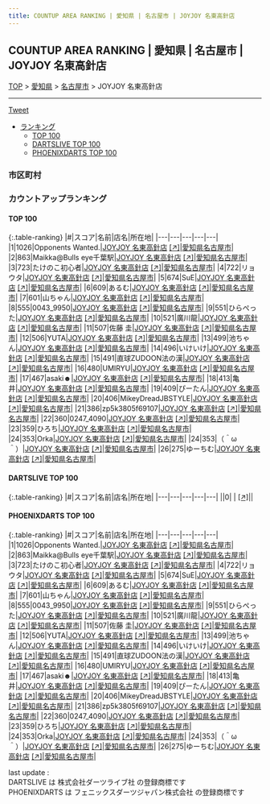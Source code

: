 ```yaml
---
title: COUNTUP AREA RANKING | 愛知県 | 名古屋市 | JOYJOY 名東高針店
---
```

## COUNTUP AREA RANKING | 愛知県 | 名古屋市 | JOYJOY 名東高針店

[TOP](/darts/rank/) > [愛知県](/darts/rank/愛知県/) > [名古屋市](/darts/rank/愛知県/名古屋市/) > JOYJOY 名東高針店

___

<a href="https://twitter.com/share?ref_src=twsrc%5Etfw" data-text="COUNTUP AREA RANKING | 愛知県名古屋市JOYJOY 名東高針店" class="twitter-share-button" data-hashtags="DARTSLIVE,PHOENIXDARTS,darts,ダーツ" data-show-count="false">Tweet</a>

* [ランキング](#カウントアップランキング)
    * [TOP 100](#top-100)
    * [DARTSLIVE TOP 100](#dartslive-top-100)
    * [PHOENIXDARTS TOP 100](#phoenixdarts-top-100)

### 市区町村

<ul>

</ul>

### カウントアップランキング

#### TOP 100



{:.table-ranking}
|#|スコア|名前|店名|所在地|
|---|---|---|---|---|
|1|1026|<span class="rank-name-pd">Opponents Wanted.</span>|<a href="/darts/rank/shops/10571.html">JOYJOY 名東高針店</a> <a href="https://vs.phoenixdarts.com/jp/shop/shopDetailInfo/s_10571?s_seq=10571">[↗]</a>|<a href="/darts/rank/愛知県/名古屋市">愛知県名古屋市</a>|
|2|863|<span class="rank-name-pd">Maikka@Bulls eye千葉駅</span>|<a href="/darts/rank/shops/10571.html">JOYJOY 名東高針店</a> <a href="https://vs.phoenixdarts.com/jp/shop/shopDetailInfo/s_10571?s_seq=10571">[↗]</a>|<a href="/darts/rank/愛知県/名古屋市">愛知県名古屋市</a>|
|3|723|<span class="rank-name-pd">たけのこ初心者</span>|<a href="/darts/rank/shops/10571.html">JOYJOY 名東高針店</a> <a href="https://vs.phoenixdarts.com/jp/shop/shopDetailInfo/s_10571?s_seq=10571">[↗]</a>|<a href="/darts/rank/愛知県/名古屋市">愛知県名古屋市</a>|
|4|722|<span class="rank-name-pd">リョウタ</span>|<a href="/darts/rank/shops/10571.html">JOYJOY 名東高針店</a> <a href="https://vs.phoenixdarts.com/jp/shop/shopDetailInfo/s_10571?s_seq=10571">[↗]</a>|<a href="/darts/rank/愛知県/名古屋市">愛知県名古屋市</a>|
|5|674|<span class="rank-name-pd">SuE</span>|<a href="/darts/rank/shops/10571.html">JOYJOY 名東高針店</a> <a href="https://vs.phoenixdarts.com/jp/shop/shopDetailInfo/s_10571?s_seq=10571">[↗]</a>|<a href="/darts/rank/愛知県/名古屋市">愛知県名古屋市</a>|
|6|609|<span class="rank-name-pd">あるむ</span>|<a href="/darts/rank/shops/10571.html">JOYJOY 名東高針店</a> <a href="https://vs.phoenixdarts.com/jp/shop/shopDetailInfo/s_10571?s_seq=10571">[↗]</a>|<a href="/darts/rank/愛知県/名古屋市">愛知県名古屋市</a>|
|7|601|<span class="rank-name-pd">山ちゃん</span>|<a href="/darts/rank/shops/10571.html">JOYJOY 名東高針店</a> <a href="https://vs.phoenixdarts.com/jp/shop/shopDetailInfo/s_10571?s_seq=10571">[↗]</a>|<a href="/darts/rank/愛知県/名古屋市">愛知県名古屋市</a>|
|8|555|<span class="rank-name-pd">0043_9950</span>|<a href="/darts/rank/shops/10571.html">JOYJOY 名東高針店</a> <a href="https://vs.phoenixdarts.com/jp/shop/shopDetailInfo/s_10571?s_seq=10571">[↗]</a>|<a href="/darts/rank/愛知県/名古屋市">愛知県名古屋市</a>|
|9|551|<span class="rank-name-pd">ひらぺった</span>|<a href="/darts/rank/shops/10571.html">JOYJOY 名東高針店</a> <a href="https://vs.phoenixdarts.com/jp/shop/shopDetailInfo/s_10571?s_seq=10571">[↗]</a>|<a href="/darts/rank/愛知県/名古屋市">愛知県名古屋市</a>|
|10|521|<span class="rank-name-pd">廣川龍</span>|<a href="/darts/rank/shops/10571.html">JOYJOY 名東高針店</a> <a href="https://vs.phoenixdarts.com/jp/shop/shopDetailInfo/s_10571?s_seq=10571">[↗]</a>|<a href="/darts/rank/愛知県/名古屋市">愛知県名古屋市</a>|
|11|507|<span class="rank-name-pd">佐藤 圭</span>|<a href="/darts/rank/shops/10571.html">JOYJOY 名東高針店</a> <a href="https://vs.phoenixdarts.com/jp/shop/shopDetailInfo/s_10571?s_seq=10571">[↗]</a>|<a href="/darts/rank/愛知県/名古屋市">愛知県名古屋市</a>|
|12|506|<span class="rank-name-pd">YUTA</span>|<a href="/darts/rank/shops/10571.html">JOYJOY 名東高針店</a> <a href="https://vs.phoenixdarts.com/jp/shop/shopDetailInfo/s_10571?s_seq=10571">[↗]</a>|<a href="/darts/rank/愛知県/名古屋市">愛知県名古屋市</a>|
|13|499|<span class="rank-name-pd">池ちゃん</span>|<a href="/darts/rank/shops/10571.html">JOYJOY 名東高針店</a> <a href="https://vs.phoenixdarts.com/jp/shop/shopDetailInfo/s_10571?s_seq=10571">[↗]</a>|<a href="/darts/rank/愛知県/名古屋市">愛知県名古屋市</a>|
|14|496|<span class="rank-name-pd">いけいけ</span>|<a href="/darts/rank/shops/10571.html">JOYJOY 名東高針店</a> <a href="https://vs.phoenixdarts.com/jp/shop/shopDetailInfo/s_10571?s_seq=10571">[↗]</a>|<a href="/darts/rank/愛知県/名古屋市">愛知県名古屋市</a>|
|15|491|<span class="rank-name-pd">直球ZUDOON法の漢</span>|<a href="/darts/rank/shops/10571.html">JOYJOY 名東高針店</a> <a href="https://vs.phoenixdarts.com/jp/shop/shopDetailInfo/s_10571?s_seq=10571">[↗]</a>|<a href="/darts/rank/愛知県/名古屋市">愛知県名古屋市</a>|
|16|480|<span class="rank-name-pd">UMIRYU</span>|<a href="/darts/rank/shops/10571.html">JOYJOY 名東高針店</a> <a href="https://vs.phoenixdarts.com/jp/shop/shopDetailInfo/s_10571?s_seq=10571">[↗]</a>|<a href="/darts/rank/愛知県/名古屋市">愛知県名古屋市</a>|
|17|467|<span class="rank-name-pd">asaki☻</span>|<a href="/darts/rank/shops/10571.html">JOYJOY 名東高針店</a> <a href="https://vs.phoenixdarts.com/jp/shop/shopDetailInfo/s_10571?s_seq=10571">[↗]</a>|<a href="/darts/rank/愛知県/名古屋市">愛知県名古屋市</a>|
|18|413|<span class="rank-name-pd">亀井</span>|<a href="/darts/rank/shops/10571.html">JOYJOY 名東高針店</a> <a href="https://vs.phoenixdarts.com/jp/shop/shopDetailInfo/s_10571?s_seq=10571">[↗]</a>|<a href="/darts/rank/愛知県/名古屋市">愛知県名古屋市</a>|
|19|409|<span class="rank-name-pd">ぴーたん</span>|<a href="/darts/rank/shops/10571.html">JOYJOY 名東高針店</a> <a href="https://vs.phoenixdarts.com/jp/shop/shopDetailInfo/s_10571?s_seq=10571">[↗]</a>|<a href="/darts/rank/愛知県/名古屋市">愛知県名古屋市</a>|
|20|406|<span class="rank-name-pd">MikeyDreadJBSTYLE</span>|<a href="/darts/rank/shops/10571.html">JOYJOY 名東高針店</a> <a href="https://vs.phoenixdarts.com/jp/shop/shopDetailInfo/s_10571?s_seq=10571">[↗]</a>|<a href="/darts/rank/愛知県/名古屋市">愛知県名古屋市</a>|
|21|386|<span class="rank-name-pd">zp5k3805f69107</span>|<a href="/darts/rank/shops/10571.html">JOYJOY 名東高針店</a> <a href="https://vs.phoenixdarts.com/jp/shop/shopDetailInfo/s_10571?s_seq=10571">[↗]</a>|<a href="/darts/rank/愛知県/名古屋市">愛知県名古屋市</a>|
|22|360|<span class="rank-name-pd">0247_4090</span>|<a href="/darts/rank/shops/10571.html">JOYJOY 名東高針店</a> <a href="https://vs.phoenixdarts.com/jp/shop/shopDetailInfo/s_10571?s_seq=10571">[↗]</a>|<a href="/darts/rank/愛知県/名古屋市">愛知県名古屋市</a>|
|23|359|<span class="rank-name-pd">ひろち</span>|<a href="/darts/rank/shops/10571.html">JOYJOY 名東高針店</a> <a href="https://vs.phoenixdarts.com/jp/shop/shopDetailInfo/s_10571?s_seq=10571">[↗]</a>|<a href="/darts/rank/愛知県/名古屋市">愛知県名古屋市</a>|
|24|353|<span class="rank-name-pd">Orka</span>|<a href="/darts/rank/shops/10571.html">JOYJOY 名東高針店</a> <a href="https://vs.phoenixdarts.com/jp/shop/shopDetailInfo/s_10571?s_seq=10571">[↗]</a>|<a href="/darts/rank/愛知県/名古屋市">愛知県名古屋市</a>|
|24|353|<span class="rank-name-pd">（＾ω＾）</span>|<a href="/darts/rank/shops/10571.html">JOYJOY 名東高針店</a> <a href="https://vs.phoenixdarts.com/jp/shop/shopDetailInfo/s_10571?s_seq=10571">[↗]</a>|<a href="/darts/rank/愛知県/名古屋市">愛知県名古屋市</a>|
|26|275|<span class="rank-name-pd">ゆーちむ</span>|<a href="/darts/rank/shops/10571.html">JOYJOY 名東高針店</a> <a href="https://vs.phoenixdarts.com/jp/shop/shopDetailInfo/s_10571?s_seq=10571">[↗]</a>|<a href="/darts/rank/愛知県/名古屋市">愛知県名古屋市</a>|


#### DARTSLIVE TOP 100



{:.table-ranking}
|#|スコア|名前|店名|所在地|
|---|---|---|---|---|
||0|<span class="rank-name-dl"> </span>|<a href="/darts/rank/shops/.html"></a> <a href="">[↗]</a>|<a href="/darts/rank//"></a>|


#### PHOENIXDARTS TOP 100



{:.table-ranking}
|#|スコア|名前|店名|所在地|
|---|---|---|---|---|
|1|1026|<span class="rank-name-pd">Opponents Wanted.</span>|<a href="/darts/rank/shops/10571.html">JOYJOY 名東高針店</a> <a href="https://vs.phoenixdarts.com/jp/shop/shopDetailInfo/s_10571?s_seq=10571">[↗]</a>|<a href="/darts/rank/愛知県/名古屋市">愛知県名古屋市</a>|
|2|863|<span class="rank-name-pd">Maikka@Bulls eye千葉駅</span>|<a href="/darts/rank/shops/10571.html">JOYJOY 名東高針店</a> <a href="https://vs.phoenixdarts.com/jp/shop/shopDetailInfo/s_10571?s_seq=10571">[↗]</a>|<a href="/darts/rank/愛知県/名古屋市">愛知県名古屋市</a>|
|3|723|<span class="rank-name-pd">たけのこ初心者</span>|<a href="/darts/rank/shops/10571.html">JOYJOY 名東高針店</a> <a href="https://vs.phoenixdarts.com/jp/shop/shopDetailInfo/s_10571?s_seq=10571">[↗]</a>|<a href="/darts/rank/愛知県/名古屋市">愛知県名古屋市</a>|
|4|722|<span class="rank-name-pd">リョウタ</span>|<a href="/darts/rank/shops/10571.html">JOYJOY 名東高針店</a> <a href="https://vs.phoenixdarts.com/jp/shop/shopDetailInfo/s_10571?s_seq=10571">[↗]</a>|<a href="/darts/rank/愛知県/名古屋市">愛知県名古屋市</a>|
|5|674|<span class="rank-name-pd">SuE</span>|<a href="/darts/rank/shops/10571.html">JOYJOY 名東高針店</a> <a href="https://vs.phoenixdarts.com/jp/shop/shopDetailInfo/s_10571?s_seq=10571">[↗]</a>|<a href="/darts/rank/愛知県/名古屋市">愛知県名古屋市</a>|
|6|609|<span class="rank-name-pd">あるむ</span>|<a href="/darts/rank/shops/10571.html">JOYJOY 名東高針店</a> <a href="https://vs.phoenixdarts.com/jp/shop/shopDetailInfo/s_10571?s_seq=10571">[↗]</a>|<a href="/darts/rank/愛知県/名古屋市">愛知県名古屋市</a>|
|7|601|<span class="rank-name-pd">山ちゃん</span>|<a href="/darts/rank/shops/10571.html">JOYJOY 名東高針店</a> <a href="https://vs.phoenixdarts.com/jp/shop/shopDetailInfo/s_10571?s_seq=10571">[↗]</a>|<a href="/darts/rank/愛知県/名古屋市">愛知県名古屋市</a>|
|8|555|<span class="rank-name-pd">0043_9950</span>|<a href="/darts/rank/shops/10571.html">JOYJOY 名東高針店</a> <a href="https://vs.phoenixdarts.com/jp/shop/shopDetailInfo/s_10571?s_seq=10571">[↗]</a>|<a href="/darts/rank/愛知県/名古屋市">愛知県名古屋市</a>|
|9|551|<span class="rank-name-pd">ひらぺった</span>|<a href="/darts/rank/shops/10571.html">JOYJOY 名東高針店</a> <a href="https://vs.phoenixdarts.com/jp/shop/shopDetailInfo/s_10571?s_seq=10571">[↗]</a>|<a href="/darts/rank/愛知県/名古屋市">愛知県名古屋市</a>|
|10|521|<span class="rank-name-pd">廣川龍</span>|<a href="/darts/rank/shops/10571.html">JOYJOY 名東高針店</a> <a href="https://vs.phoenixdarts.com/jp/shop/shopDetailInfo/s_10571?s_seq=10571">[↗]</a>|<a href="/darts/rank/愛知県/名古屋市">愛知県名古屋市</a>|
|11|507|<span class="rank-name-pd">佐藤 圭</span>|<a href="/darts/rank/shops/10571.html">JOYJOY 名東高針店</a> <a href="https://vs.phoenixdarts.com/jp/shop/shopDetailInfo/s_10571?s_seq=10571">[↗]</a>|<a href="/darts/rank/愛知県/名古屋市">愛知県名古屋市</a>|
|12|506|<span class="rank-name-pd">YUTA</span>|<a href="/darts/rank/shops/10571.html">JOYJOY 名東高針店</a> <a href="https://vs.phoenixdarts.com/jp/shop/shopDetailInfo/s_10571?s_seq=10571">[↗]</a>|<a href="/darts/rank/愛知県/名古屋市">愛知県名古屋市</a>|
|13|499|<span class="rank-name-pd">池ちゃん</span>|<a href="/darts/rank/shops/10571.html">JOYJOY 名東高針店</a> <a href="https://vs.phoenixdarts.com/jp/shop/shopDetailInfo/s_10571?s_seq=10571">[↗]</a>|<a href="/darts/rank/愛知県/名古屋市">愛知県名古屋市</a>|
|14|496|<span class="rank-name-pd">いけいけ</span>|<a href="/darts/rank/shops/10571.html">JOYJOY 名東高針店</a> <a href="https://vs.phoenixdarts.com/jp/shop/shopDetailInfo/s_10571?s_seq=10571">[↗]</a>|<a href="/darts/rank/愛知県/名古屋市">愛知県名古屋市</a>|
|15|491|<span class="rank-name-pd">直球ZUDOON法の漢</span>|<a href="/darts/rank/shops/10571.html">JOYJOY 名東高針店</a> <a href="https://vs.phoenixdarts.com/jp/shop/shopDetailInfo/s_10571?s_seq=10571">[↗]</a>|<a href="/darts/rank/愛知県/名古屋市">愛知県名古屋市</a>|
|16|480|<span class="rank-name-pd">UMIRYU</span>|<a href="/darts/rank/shops/10571.html">JOYJOY 名東高針店</a> <a href="https://vs.phoenixdarts.com/jp/shop/shopDetailInfo/s_10571?s_seq=10571">[↗]</a>|<a href="/darts/rank/愛知県/名古屋市">愛知県名古屋市</a>|
|17|467|<span class="rank-name-pd">asaki☻</span>|<a href="/darts/rank/shops/10571.html">JOYJOY 名東高針店</a> <a href="https://vs.phoenixdarts.com/jp/shop/shopDetailInfo/s_10571?s_seq=10571">[↗]</a>|<a href="/darts/rank/愛知県/名古屋市">愛知県名古屋市</a>|
|18|413|<span class="rank-name-pd">亀井</span>|<a href="/darts/rank/shops/10571.html">JOYJOY 名東高針店</a> <a href="https://vs.phoenixdarts.com/jp/shop/shopDetailInfo/s_10571?s_seq=10571">[↗]</a>|<a href="/darts/rank/愛知県/名古屋市">愛知県名古屋市</a>|
|19|409|<span class="rank-name-pd">ぴーたん</span>|<a href="/darts/rank/shops/10571.html">JOYJOY 名東高針店</a> <a href="https://vs.phoenixdarts.com/jp/shop/shopDetailInfo/s_10571?s_seq=10571">[↗]</a>|<a href="/darts/rank/愛知県/名古屋市">愛知県名古屋市</a>|
|20|406|<span class="rank-name-pd">MikeyDreadJBSTYLE</span>|<a href="/darts/rank/shops/10571.html">JOYJOY 名東高針店</a> <a href="https://vs.phoenixdarts.com/jp/shop/shopDetailInfo/s_10571?s_seq=10571">[↗]</a>|<a href="/darts/rank/愛知県/名古屋市">愛知県名古屋市</a>|
|21|386|<span class="rank-name-pd">zp5k3805f69107</span>|<a href="/darts/rank/shops/10571.html">JOYJOY 名東高針店</a> <a href="https://vs.phoenixdarts.com/jp/shop/shopDetailInfo/s_10571?s_seq=10571">[↗]</a>|<a href="/darts/rank/愛知県/名古屋市">愛知県名古屋市</a>|
|22|360|<span class="rank-name-pd">0247_4090</span>|<a href="/darts/rank/shops/10571.html">JOYJOY 名東高針店</a> <a href="https://vs.phoenixdarts.com/jp/shop/shopDetailInfo/s_10571?s_seq=10571">[↗]</a>|<a href="/darts/rank/愛知県/名古屋市">愛知県名古屋市</a>|
|23|359|<span class="rank-name-pd">ひろち</span>|<a href="/darts/rank/shops/10571.html">JOYJOY 名東高針店</a> <a href="https://vs.phoenixdarts.com/jp/shop/shopDetailInfo/s_10571?s_seq=10571">[↗]</a>|<a href="/darts/rank/愛知県/名古屋市">愛知県名古屋市</a>|
|24|353|<span class="rank-name-pd">Orka</span>|<a href="/darts/rank/shops/10571.html">JOYJOY 名東高針店</a> <a href="https://vs.phoenixdarts.com/jp/shop/shopDetailInfo/s_10571?s_seq=10571">[↗]</a>|<a href="/darts/rank/愛知県/名古屋市">愛知県名古屋市</a>|
|24|353|<span class="rank-name-pd">（＾ω＾）</span>|<a href="/darts/rank/shops/10571.html">JOYJOY 名東高針店</a> <a href="https://vs.phoenixdarts.com/jp/shop/shopDetailInfo/s_10571?s_seq=10571">[↗]</a>|<a href="/darts/rank/愛知県/名古屋市">愛知県名古屋市</a>|
|26|275|<span class="rank-name-pd">ゆーちむ</span>|<a href="/darts/rank/shops/10571.html">JOYJOY 名東高針店</a> <a href="https://vs.phoenixdarts.com/jp/shop/shopDetailInfo/s_10571?s_seq=10571">[↗]</a>|<a href="/darts/rank/愛知県/名古屋市">愛知県名古屋市</a>|


<div class="footer border-top border-gray-light mt-5 pt-3 text-right text-gray">
    last update : <span style="font-weight: italic" id="foot_last_modified"></span><br />
    DARTSLIVE は 株式会社ダーツライブ社 の登録商標です<br />
    PHOENIXDARTS は フェニックスダーツジャパン株式会社 の登録商標です<br />
</div>

<script src="https://cdnjs.cloudflare.com/ajax/libs/jquery.tablesorter/2.31.3/js/jquery.tablesorter.min.js" integrity="sha512-qzgd5cYSZcosqpzpn7zF2ZId8f/8CHmFKZ8j7mU4OUXTNRd5g+ZHBPsgKEwoqxCtdQvExE5LprwwPAgoicguNg==" crossorigin="anonymous" referrerpolicy="no-referrer"></script>
<link rel="stylesheet" href="https://cdnjs.cloudflare.com/ajax/libs/jquery.tablesorter/2.31.3/css/theme.default.min.css" integrity="sha512-wghhOJkjQX0Lh3NSWvNKeZ0ZpNn+SPVXX1Qyc9OCaogADktxrBiBdKGDoqVUOyhStvMBmJQ8ZdMHiR3wuEq8+w==" crossorigin="anonymous" referrerpolicy="no-referrer" />
<script>
$(function() {
    $(".table-ranking").tablesorter({sortList:[[0, 0]]});
    $("#foot_last_modified").text(formatDate(new Date(document.lastModified), 'yyyy-MM-dd HH:mm:ss'));
});
</script>

<script async src="https://platform.twitter.com/widgets.js" charset="utf-8"></script>